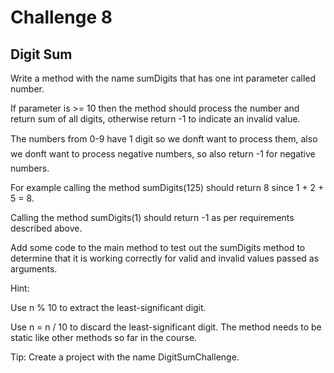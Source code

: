 # Challenge 8
## Digit Sum

Write a method with the name sumDigits that has one int parameter called number.

If parameter is >= 10 then the method should process the number and return sum of all digits, otherwise return -1 to indicate an invalid value.

The numbers from 0-9 have 1 digit so we donft want to process them, also we donft want to process negative numbers, so also return -1 for negative numbers.

For example calling the method sumDigits(125) should return 8 since 1 + 2 + 5 = 8.

Calling the method sumDigits(1) should return -1 as per requirements described above.

Add some code to the main method to test out the sumDigits method to determine that it is working correctly for valid and invalid values passed as arguments.

Hint:

Use n % 10 to extract the least-significant digit.

Use n = n / 10 to discard the least-significant digit.
The method needs to be static like other methods so far in the course.

Tip:
Create a project with the name DigitSumChallenge.
